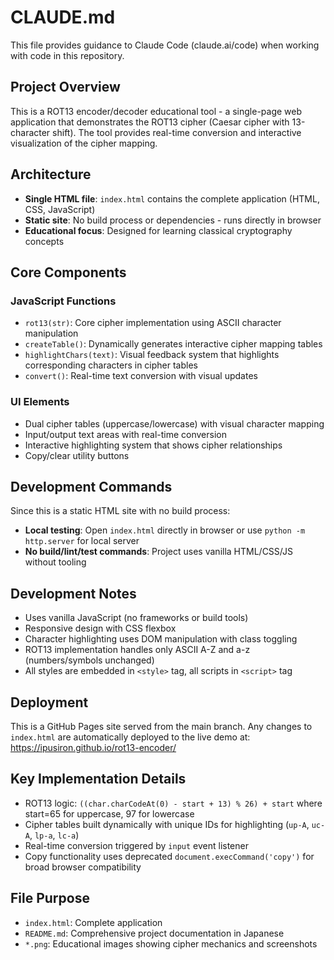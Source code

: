 # CLAUDE.md

This file provides guidance to Claude Code (claude.ai/code) when working with code in this repository.

## Project Overview

This is a ROT13 encoder/decoder educational tool - a single-page web application that demonstrates the ROT13 cipher (Caesar cipher with 13-character shift). The tool provides real-time conversion and interactive visualization of the cipher mapping.

## Architecture

- **Single HTML file**: `index.html` contains the complete application (HTML, CSS, JavaScript)
- **Static site**: No build process or dependencies - runs directly in browser
- **Educational focus**: Designed for learning classical cryptography concepts

## Core Components

### JavaScript Functions
- `rot13(str)`: Core cipher implementation using ASCII character manipulation
- `createTable()`: Dynamically generates interactive cipher mapping tables
- `highlightChars(text)`: Visual feedback system that highlights corresponding characters in cipher tables
- `convert()`: Real-time text conversion with visual updates

### UI Elements
- Dual cipher tables (uppercase/lowercase) with visual character mapping
- Input/output text areas with real-time conversion
- Interactive highlighting system that shows cipher relationships
- Copy/clear utility buttons

## Development Commands

Since this is a static HTML site with no build process:
- **Local testing**: Open `index.html` directly in browser or use `python -m http.server` for local server
- **No build/lint/test commands**: Project uses vanilla HTML/CSS/JS without tooling

## Development Notes

- Uses vanilla JavaScript (no frameworks or build tools)
- Responsive design with CSS flexbox
- Character highlighting uses DOM manipulation with class toggling
- ROT13 implementation handles only ASCII A-Z and a-z (numbers/symbols unchanged)
- All styles are embedded in `<style>` tag, all scripts in `<script>` tag

## Deployment

This is a GitHub Pages site served from the main branch. Any changes to `index.html` are automatically deployed to the live demo at: https://ipusiron.github.io/rot13-encoder/

## Key Implementation Details

- ROT13 logic: `((char.charCodeAt(0) - start + 13) % 26) + start` where start=65 for uppercase, 97 for lowercase
- Cipher tables built dynamically with unique IDs for highlighting (`up-A`, `uc-A`, `lp-a`, `lc-a`)
- Real-time conversion triggered by `input` event listener
- Copy functionality uses deprecated `document.execCommand('copy')` for broad browser compatibility

## File Purpose

- `index.html`: Complete application
- `README.md`: Comprehensive project documentation in Japanese
- `*.png`: Educational images showing cipher mechanics and screenshots